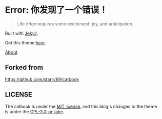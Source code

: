 # Error: 你发现了一个错误！
> Life often requires some excitement, joy, and anticipation.

Built with [Jekyll](http://jekyllrb.com).

Get this theme [here](https://github.com/starry99/catbook).

[About](https://zhui.dev/about).

## Forked from

https://github.com/starry99/catbook

## LICENSE

The catbook is under the [MIT license](https://github.com/RiverOnVenus/blog/blob/master/MIT), and this blog's changes to the theme is under the [GPL-3.0-or-later](https://github.com/RiverOnVenus/blog/blob/master/LICENSE).
